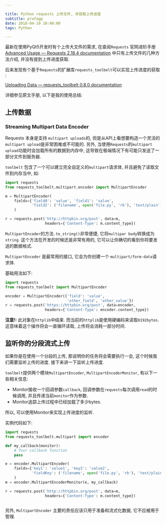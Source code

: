```yaml
---

title: Python requests 上传文件, 并获取上传进度
subtitle: prufagp
date: 2018-04-19 10:40:00
tags: Python

---
```



<!--# Python requests 上传大文件, 并获取上传进度-->

最新在使用PyQt5开发时有个上传大文件的需求, 在查阅`Requests` 官网进阶手册 [Advanced Usage — Requests 2.18.4 documentation](http://docs.python-requests.org/en/master/user/advanced/#streaming-uploads) 中只有上传文件的几种方法介绍, 并没有提到上传进度获取.

后来发现有个基于`Requests`的扩展库`requests_toolbelt`可以实现上传进度的获取 :

[Uploading Data — requests_toolbelt 0.8.0 documentation](http://toolbelt.readthedocs.io/en/latest/uploading-data.html#monitoring-your-streaming-multipart-upload)

详细参见原文手册, 以下是我的使用总结:

## 上传数据
### Streaming Multipart Data Encoder

Requests 本身是支持 `multipart uploads`的, 但是从API上看想要构造一个灵活的 `multipart upload`是非常困难或不可能的. 另外, 当使用`Requests`的`multipart upload`功能时会加载所有的数据到内存中, 这导致在极端情况下有可能只发送了一部分文件到服务器.

`toolbelt` 包含了一个可以建立完全自定义的`multipart`请求体, 并且避免了读取文件到内存当中, 如:

```python
import requests
from requests_toolbelt.multipart.encoder import MultipartEncoder

m = MultipartEncoder(
    fields={'field0': 'value', 'field1': 'value',
            'field2': ('filename', open('file.py', 'rb'), 'text/plain')}
    )

r = requests.post('http://httpbin.org/post', data=m,
                  headers={'Content-Type': m.content_type})
```

`MultipartEncoder`的方法`.to_string()`非常便捷, 它将`multipar body`转换成为`string`. 这个方法在开发的时候还是非常有用的, 它可以让你确切的看到你将要发送的数据格式.

`MultipartEncoder` 是最常用的接口, 它会为你创建一个 `multipart/form-data`请求体.

基础用法如下:

```python
import requests
from requests_toolbelt import MultipartEncoder

encoder = MultipartEncoder({'field': 'value',
                            'other_field', 'other_value'})
r = requests.post('https://httpbin.org/post', data=encoder,
                  headers={'Content-Type': encoder.content_type})
```

**注意!:** 此对象在`httplib`中结束. 而当前的`httplib`是使用硬编码来读取`8192bytes`. 这意味着这个操作将会一直循环读取, 上传将会消耗一部分时间.

## 监听你的分段流式上传

如果你是在使用一个分段的上传, 那说明你的任务将会需要执行一会, 这个时候我们需要监听上传的进度.
接下来讲一下监听上传进度. 

`toolbelt`提供两个模块`MultipartEncoder`, `MultipartEncoderMonitor`, 有以下一些相关信息:

* Monitor接收一个回调参数`callback`, 回调参数在`requests`每次调用`read`的时候调用, 并且传递当前`monitor`作为参数.
* Monitor追踪上传过程中已经加载了多少bytes.

所以, 可以使用Monitor来实现上传进度的监听.

实例代码如下:

```python
import requests
from requests_toolbelt.multipart import encoder

def my_callback(monitor):
    # Your callback function
    pass

e = encoder.MultipartEncoder(
    fields={'key1': 'value1', 'key2': 'value2',
            'fieldKey': ('filename', open('file.py', 'rb'), 'text/plain')}
    )
m = encoder.MultipartEncoderMonitor(e, my_callback)

r = requests.post('http://httpbin.org/post', data=m,
                  headers={'Content-Type': m.content_type})
                  
```

另外, `MultipartEncoder` 主要的责任应该只用于准备和流式化数据, 它不应被用于管理.